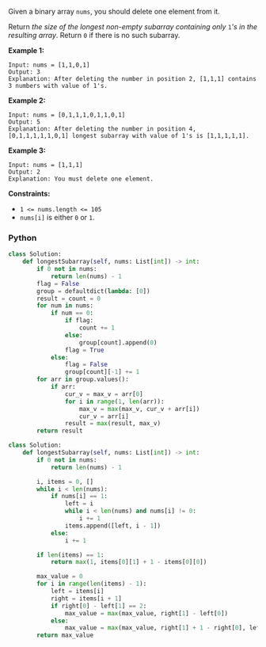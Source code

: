 Given a binary array  `nums`, you should delete one element from it.

Return  _the size of the longest non-empty subarray containing only_ `1`_'s in the resulting array_. Return  `0`  if
there is no such subarray.

**Example 1:**

```
Input: nums = [1,1,0,1]
Output: 3
Explanation: After deleting the number in position 2, [1,1,1] contains 3 numbers with value of 1's.
```

**Example 2:**

```
Input: nums = [0,1,1,1,0,1,1,0,1]
Output: 5
Explanation: After deleting the number in position 4, [0,1,1,1,1,1,0,1] longest subarray with value of 1's is [1,1,1,1,1].
```

**Example 3:**

```
Input: nums = [1,1,1]
Output: 2
Explanation: You must delete one element.
```

**Constraints:**

- `1 <= nums.length <= 105`
- `nums[i]`  is either  `0`  or  `1`.

### Python
```py
class Solution:
    def longestSubarray(self, nums: List[int]) -> int:
        if 0 not in nums:
            return len(nums) - 1
        flag = False
        group = defaultdict(lambda: [0])
        result = count = 0
        for num in nums:
            if num == 0:
                if flag:
                    count += 1
                else:
                    group[count].append(0)
                flag = True
            else:
                flag = False
                group[count][-1] += 1
        for arr in group.values():
            if arr:
                cur_v = max_v = arr[0]
                for i in range(1, len(arr)):
                    max_v = max(max_v, cur_v + arr[i])
                    cur_v = arr[i]
                result = max(result, max_v)
        return result
```

```python
class Solution:
    def longestSubarray(self, nums: List[int]) -> int:
        if 0 not in nums:
            return len(nums) - 1

        i, items = 0, []
        while i < len(nums):
            if nums[i] == 1:
                left = i
                while i < len(nums) and nums[i] != 0:
                    i += 1
                items.append([left, i - 1])
            else:
                i += 1

        if len(items) == 1:
            return max(1, items[0][1] + 1 - items[0][0])

        max_value = 0
        for i in range(len(items) - 1):
            left = items[i]
            right = items[i + 1]
            if right[0] - left[1] == 2:
                max_value = max(max_value, right[1] - left[0])
            else:
                max_value = max(max_value, right[1] + 1 - right[0], left[1] + 1 - left[0])
        return max_value
```